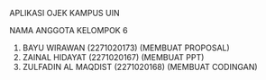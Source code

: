APLIKASI OJEK KAMPUS UIN

NAMA ANGGOTA KELOMPOK 6
1. BAYU WIRAWAN (2271020173) (MEMBUAT PROPOSAL)
2. ZAINAL HIDAYAT (2271020167) (MEMBUAT PPT)
3. ZULFADIN AL MAQDIST (2271020168) (MEMBUAT CODINGAN)
 
 
